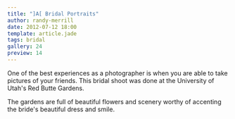 ```yaml
---
title: "]A[ Bridal Portraits"
author: randy-merrill
date: 2012-07-12 18:00
template: article.jade
tags: bridal
gallery: 24
preview: 14
---
```


One of the best experiences as a photographer is when you are able to take pictures of your friends. This bridal shoot was done at the University of Utah's Red Butte Gardens.

The gardens are full of beautiful flowers and scenery worthy of accenting the bride's beautiful dress and smile.
